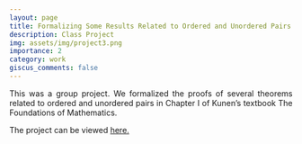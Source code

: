 ```yaml
---
layout: page
title: Formalizing Some Results Related to Ordered and Unordered Pairs
description: Class Project
img: assets/img/project3.png
importance: 2
category: work
giscus_comments: false
---
```


<p align="justify"> 
    This was a group project. We formalized the proofs of several theorems related to ordered and unordered pairs in Chapter I of Kunen’s textbook The Foundations of Mathematics.
</p>

The project can be viewed <a href="/assets/LEAN_PROJECT.pdf">here.</a>
